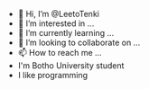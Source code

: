 - 👋 Hi, I’m @LeetoTenki
- 👀 I’m interested in ...
- 🌱 I’m currently learning ...
- 💞️ I’m looking to collaborate on ...
- 📫 How to reach me ...
- I'm Botho University student
- I like programming 
<!---
LeetTenki/LeetTenki is a ✨ special ✨ repository because its `README.md` (this file) appears on your GitHub profile.
You can click the Preview link to take a look at your changes.
--->
